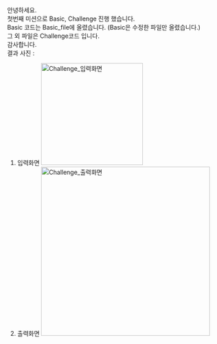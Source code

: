 안녕하세요.    
첫번째 미션으로 Basic, Challenge 진행 했습니다.    
Basic 코드는 Basic_file에 올렸습니다. (Basic은 수정한 파일만 올렸습니다.)    
그 외 파일은 Challenge코드 입니다.    
감사합니다.    
결과 사진 :    
1. 입력화면    <img width="237" alt="Challenge_입력화면" src="https://user-images.githubusercontent.com/102952715/161587810-23995480-1b5e-442e-a799-00d5e6d69244.PNG">
2. 출력화면    <img width="393" alt="Challenge_출력화면" src="https://user-images.githubusercontent.com/102952715/161587932-a66d647b-d476-4dd8-bfc2-ea9c1a736c1b.PNG">
